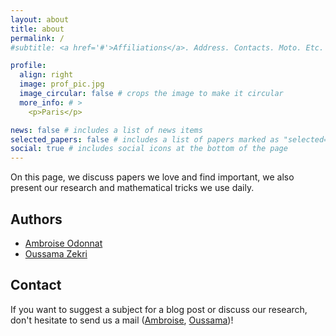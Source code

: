 ```yaml
---
layout: about
title: about
permalink: /
#subtitle: <a href='#'>Affiliations</a>. Address. Contacts. Moto. Etc.

profile:
  align: right
  image: prof_pic.jpg
  image_circular: false # crops the image to make it circular
  more_info: # >
    <p>Paris</p>

news: false # includes a list of news items
selected_papers: false # includes a list of papers marked as "selected={true}"
social: true # includes social icons at the bottom of the page
---
```


On this page, we discuss papers we love and find important, we also present our research and mathematical tricks we use daily.

## Authors
- [Ambroise Odonnat](https://ambroiseodt.github.io/)
- [Oussama Zekri](https://oussamazekri.fr)
  
## Contact
If you want to suggest a subject for a blog post or discuss our research, don't hesitate to send us a mail ([Ambroise](https://scholar.google.com/citations?user=M_OS-3kAAAAJ), [Oussama](oussama.zekri@ens-paris-saclay.fr))!
